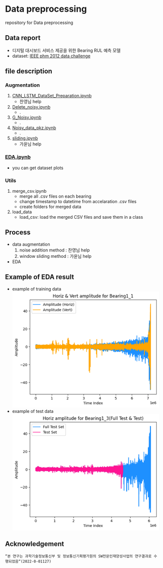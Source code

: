 # Data preprocessing
repository for Data preprocessing

## Data report
- 디지털 대시보드 서비스 제공을 위한 Bearing RUL 예측 모델
- dataset: [IEEE phm 2012 data challenge](https://www.kaggle.com/datasets/alanhabrony/ieee-phm-2012-data-challenge)

## file description
### Augmentation
1. [CNN_LSTM_DataSet_Preparation.ipynb](augmentation/CNN_LSTM_DataSet_Preparation.ipynb)
   - 찬영님 help
2. [Delete_noisy.ipynb](augmentation/Delete_noisy.ipynb)
   - .
3. [G_Noisy.ipynb](augmentation/G_Noisy.ipynb)
   - .
4. [Noisy_data_pkz.ipynb](augmentation/Noisy_data_pkz.ipynb)
   - .
5. [sliding.ipynb](augmentation/sliding.ipynb)
   - 가윤님 help
### [EDA.ipynb](EDA.ipynb)
- you can get dataset plots

### Utils
1. merge_csv.ipynb
   - merge all .csv files on each bearing
   - change timestamp to datetime from accelaration .csv files
   - create folders for merged data
2. load_data
   - load_csv: load the merged CSV files and save them in a class

## Process
- data augmentation
   1. noise addition method : 찬영님 help
   2. window sliding method : 가윤님 help
- EDA

## Example of EDA result
- example of training data
![example of training data](image-1.png)
-  example of test data
![example of test data](image-2.png)

## Acknowledgement
```
“본 연구는 과학기술정보통신부 및 정보통신기획평가원의 SW전문인재양성사업의 연구결과로 수행되었음“(2022-0-01127)
```